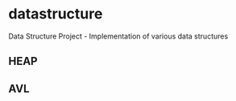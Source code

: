 # datastructure
Data Structure Project - Implementation of various data structures

## HEAP

## AVL
